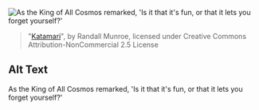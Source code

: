 ![As the King of All Cosmos remarked, 'Is it that it's fun, or that it lets you forget yourself?'](https://imgs.xkcd.com/comics/katamari.jpg)
> "[Katamari](https://xkcd.com/83/)", by Randall Munroe, licensed under Creative Commons Attribution-NonCommercial 2.5 License

## Alt Text
As the King of All Cosmos remarked, 'Is it that it's fun, or that it lets you forget yourself?'
